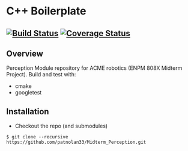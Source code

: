 # C++ Boilerplate
[![Build Status](https://travis-ci.org/patnolan33/Midterm_Perception.svg?branch=master)](https://travis-ci.org/patnolan33/Midterm_Perception)
[![Coverage Status](https://coveralls.io/repos/github/patnolan33/Midterm_Perception/badge.svg?branch=master)](https://coveralls.io/github/patnolan33/Midterm_Perception?branch=master)
---

## Overview

Perception Module repository for ACME robotics (ENPM 808X Midterm Project). Build and test with:

- cmake
- googletest

## Installation

- Checkout the repo (and submodules)
```
$ git clone --recursive https://github.com/patnolan33/Midterm_Perception.git
```

